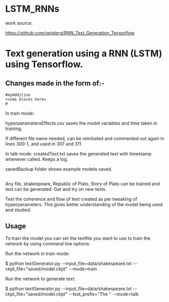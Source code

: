 # LSTM_RNNs

work source: 

https://github.com/spiglerg/RNN_Text_Generation_Tensorflow

# Text generation using a RNN (LSTM) using Tensorflow.

## Changes made in the form of:-
	#myAddition
	<code blocks here>
	#

In train mode:

hyperparametersEffects.csv saves the model variables and time taken in training.

If different file name needed, can be reinitiated and commented out again in lines 300-1, and used in 307 and 311

In talk mode:
createdText.txt saves the generated text with timestamp whenever called. Keeps a log.

savedBackup folder shows example models saved.

##

Any file, shakespeare, Republic of Plato, Story of Plato can be trained and text can be generated. Get and try on new texts.

Test the coherence and flow of text created as per tweaking of hyperparameters. This gives better understanding of the model being used and studied.

## Usage

To train the model you can set the textfile you want to use to train the network by using command line options:

Run the network in train mode:

  $ python textGenerator.py --input_file=data/shakespeare.txt --ckpt_file="saved/model.ckpt" --mode=train

Run the network to generate text:

  $ python textGenerator.py --input_file=data/shakespeare.txt --ckpt_file="saved/model.ckpt" --test_prefix="The " --mode=talk
